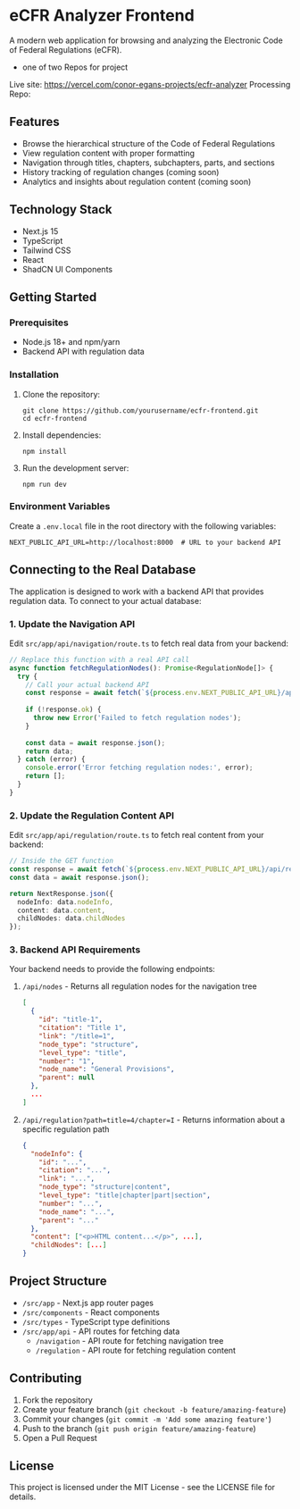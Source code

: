 # eCFR Analyzer Frontend

A modern web application for browsing and analyzing the Electronic Code of Federal Regulations (eCFR).
- one of two Repos for project



Live site: https://vercel.com/conor-egans-projects/ecfr-analyzer
Processing Repo:

## Features

- Browse the hierarchical structure of the Code of Federal Regulations
- View regulation content with proper formatting
- Navigation through titles, chapters, subchapters, parts, and sections
- History tracking of regulation changes (coming soon)
- Analytics and insights about regulation content (coming soon)

## Technology Stack

- Next.js 15
- TypeScript
- Tailwind CSS
- React
- ShadCN UI Components

## Getting Started

### Prerequisites

- Node.js 18+ and npm/yarn
- Backend API with regulation data

### Installation

1. Clone the repository:
   ```
   git clone https://github.com/yourusername/ecfr-frontend.git
   cd ecfr-frontend
   ```

2. Install dependencies:
   ```
   npm install
   ```

3. Run the development server:
   ```
   npm run dev
   ```

### Environment Variables

Create a `.env.local` file in the root directory with the following variables:

```
NEXT_PUBLIC_API_URL=http://localhost:8000  # URL to your backend API
```

## Connecting to the Real Database

The application is designed to work with a backend API that provides regulation data. To connect to your actual database:

### 1. Update the Navigation API

Edit `src/app/api/navigation/route.ts` to fetch real data from your backend:

```typescript
// Replace this function with a real API call
async function fetchRegulationNodes(): Promise<RegulationNode[]> {
  try {
    // Call your actual backend API
    const response = await fetch(`${process.env.NEXT_PUBLIC_API_URL}/api/nodes`);
    
    if (!response.ok) {
      throw new Error('Failed to fetch regulation nodes');
    }
    
    const data = await response.json();
    return data;
  } catch (error) {
    console.error('Error fetching regulation nodes:', error);
    return [];
  }
}
```

### 2. Update the Regulation Content API

Edit `src/app/api/regulation/route.ts` to fetch real content from your backend:

```typescript
// Inside the GET function
const response = await fetch(`${process.env.NEXT_PUBLIC_API_URL}/api/regulation?path=${encodeURIComponent(path)}`);
const data = await response.json();

return NextResponse.json({
  nodeInfo: data.nodeInfo,
  content: data.content,
  childNodes: data.childNodes
});
```

### 3. Backend API Requirements

Your backend needs to provide the following endpoints:

1. `/api/nodes` - Returns all regulation nodes for the navigation tree
   ```json
   [
     {
       "id": "title-1",
       "citation": "Title 1",
       "link": "/title=1",
       "node_type": "structure",
       "level_type": "title",
       "number": "1",
       "node_name": "General Provisions",
       "parent": null
     },
     ...
   ]
   ```

2. `/api/regulation?path=title=4/chapter=I` - Returns information about a specific regulation path
   ```json
   {
     "nodeInfo": {
       "id": "...",
       "citation": "...",
       "link": "...",
       "node_type": "structure|content",
       "level_type": "title|chapter|part|section",
       "number": "...",
       "node_name": "...",
       "parent": "..."
     },
     "content": ["<p>HTML content...</p>", ...],
     "childNodes": [...]
   }
   ```

## Project Structure

- `/src/app` - Next.js app router pages
- `/src/components` - React components
- `/src/types` - TypeScript type definitions
- `/src/app/api` - API routes for fetching data
  - `/navigation` - API route for fetching navigation tree
  - `/regulation` - API route for fetching regulation content

## Contributing

1. Fork the repository
2. Create your feature branch (`git checkout -b feature/amazing-feature`)
3. Commit your changes (`git commit -m 'Add some amazing feature'`)
4. Push to the branch (`git push origin feature/amazing-feature`)
5. Open a Pull Request

## License

This project is licensed under the MIT License - see the LICENSE file for details.
